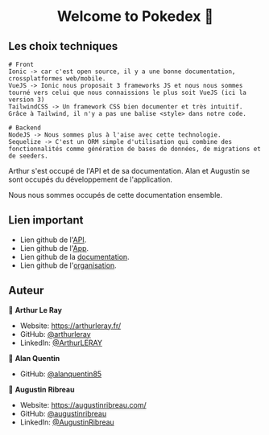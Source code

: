 
<h1 align="center">Welcome to Pokedex 👋</h1>  
  

## Les choix techniques

```
# Front
Ionic -> car c'est open source, il y a une bonne documentation, crossplatformes web/mobile.
VueJS -> Ionic nous proposait 3 frameworks JS et nous nous sommes tourné vers celui que nous connaissions le plus soit VueJS (ici la version 3)
TailwindCSS -> Un framework CSS bien documenter et très intuitif. Grâce à Tailwind, il n'y a pas une balise <style> dans notre code.

# Backend
NodeJS -> Nous sommes plus à l'aise avec cette technologie.
Sequelize -> C'est un ORM simple d'utilisation qui combine des fonctionnalités comme génération de bases de données, de migrations et de seeders.
```  

Arthur s'est occupé de l'API et de sa documentation.
Alan et Augustin se sont occupés du développement de l'application.

Nous nous sommes occupés de cette documentation ensemble.


## Lien important

- Lien github de l'[API](https://github.com/Projet-android-B3/AppAPI).
- Lien github de l'[App](https://github.com/Projet-android-B3/App).
- Lien github de la [documentation](https://github.com/Projet-android-B3/documentation).
- Lien github de l'[organisation](https://github.com/Projet-android-B3).

## Auteur


👤 **Arthur Le Ray**

* Website: https://arthurleray.fr/
* GitHub: [@arthurleray](https://github.com/ArthurLERAY)
* LinkedIn: [@ArthurLERAY](https://www.linkedin.com/in/arthur-le-ray-3b1b2319a/)

👤 **Alan Quentin**

* GitHub: [@alanquentin85](https://github.com/alanquentin85)

👤 **Augustin Ribreau**

* Website: https://augustinribreau.com/
* GitHub: [@augustinribreau](https://github.com/augustinribreau)
* LinkedIn: [@AugustinRibreau](https://linkedin.com/in/AugustinRibreau)
